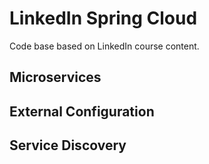 # LinkedIn Spring Cloud

Code base based on LinkedIn course content.

## Microservices

## External Configuration

## Service Discovery

